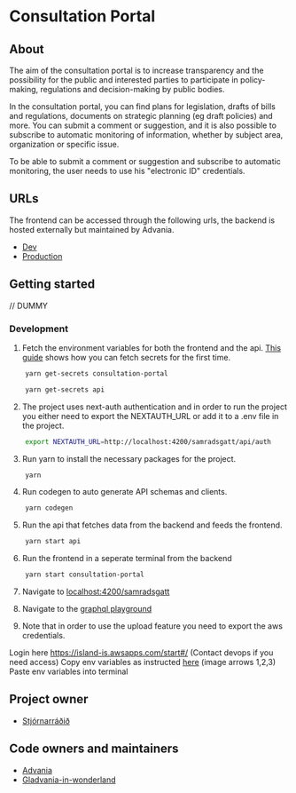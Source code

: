 # Consultation Portal

## About

The aim of the consultation portal is to increase transparency and the possibility for the public and interested parties to participate in policy-making, regulations and decision-making by public bodies.

In the consultation portal, you can find plans for legislation, drafts of bills and regulations, documents on strategic planning (eg draft policies) and more. You can submit a comment or suggestion, and it is also possible to subscribe to automatic monitoring of information, whether by subject area, organization or specific issue.

To be able to submit a comment or suggestion and subscribe to automatic monitoring, the user needs to use his "electronic ID" credentials.

## URLs

The frontend can be accessed through the following urls, the backend is hosted externally but maintained by Advania.

- [Dev](https://beta.dev01.devland.is/samradsgatt)
- [Production](https://island.is/samradsgatt)

## Getting started

// DUMMY

### Development

1. Fetch the environment variables for both the frontend and the api. [This guide](https://docs.devland.is/repository/aws-secrets#usage-to-fetch-secrets) shows how you can fetch secrets for the first time.

```bash
    yarn get-secrets consultation-portal
```

```bash
    yarn get-secrets api
```

2. The project uses next-auth authentication and in order to run the project you either need to export the NEXTAUTH_URL or add it to a .env file in the project.

```bash
    export NEXTAUTH_URL=http://localhost:4200/samradsgatt/api/auth
```

3. Run yarn to install the necessary packages for the project.

```bash
    yarn
```

4. Run codegen to auto generate API schemas and clients.

```bash
    yarn codegen
```

5. Run the api that fetches data from the backend and feeds the frontend.

```bash
    yarn start api
```

6. Run the frontend in a seperate terminal from the backend

```bash
    yarn start consultation-portal
```

7. Navigate to [localhost:4200/samradsgatt](http://localhost:4200/samradsgatt)

8. Navigate to the [graphql playground](http://localhost:4200/api/graphql)

9. Note that in order to use the upload feature you need to export the aws credentials.

Login here https://island-is.awsapps.com/start#/ (Contact devops if you need access)
Copy env variables as instructed [here](https://docs.devland.is/technical-overview/devops/dockerizing#troubleshooting) (image arrows 1,2,3)
Paste env variables into terminal

## Project owner

- [Stjórnarráðið](https://www.stjornarradid.is)

## Code owners and maintainers

- [Advania](https://www.advania.is)
- [Gladvania-in-wonderland](https://github.com/orgs/island-is/teams/gladvania-in-wonderland)
